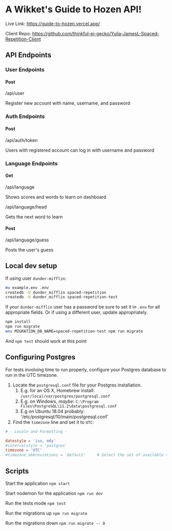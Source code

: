 # A Wikket's Guide to Hozen API!

Live Link: https://guide-to-hozen.vercel.app/

Client Repo: https://github.com/thinkful-ei-gecko/Yulia-JamesL-Spaced-Repetition-Client

## API Endpoints

### User Endpoints

#### Post

/api/user

Register new account with name, username, and password

### Auth Endpoints

#### Post

/api/auth/token

Users with registered account can log in with username and password

### Language Endpoints

#### Get

/api/language

Shows scores and words to learn on dashboard

/api/language/head

Gets the next word to learn

#### Post

/api/language/guess

Posts the user's guess

## Local dev setup

If using user `dunder-mifflin`:

```bash
mv example.env .env
createdb -U dunder_mifflin spaced-repetition
createdb -U dunder_mifflin spaced-repetition-test
```

If your `dunder-mifflin` user has a password be sure to set it in `.env` for all appropriate fields. Or if using a different user, update appropriately.

```bash
npm install
npm run migrate
env MIGRATION_DB_NAME=spaced-repetition-test npm run migrate
```

And `npm test` should work at this point

## Configuring Postgres

For tests involving time to run properly, configure your Postgres database to run in the UTC timezone.

1. Locate the `postgresql.conf` file for your Postgres installation.
   1. E.g. for an OS X, Homebrew install: `/usr/local/var/postgres/postgresql.conf`
   2. E.g. on Windows, _maybe_: `C:\Program Files\PostgreSQL\11.2\data\postgresql.conf`
   3. E.g on Ubuntu 18.04 probably: '/etc/postgresql/10/main/postgresql.conf'
2. Find the `timezone` line and set it to `UTC`:

```conf
# - Locale and Formatting -

datestyle = 'iso, mdy'
#intervalstyle = 'postgres'
timezone = 'UTC'
#timezone_abbreviations = 'Default'     # Select the set of available time zone
```

## Scripts

Start the application `npm start`

Start nodemon for the application `npm run dev`

Run the tests mode `npm test`

Run the migrations up `npm run migrate`

Run the migrations down `npm run migrate -- 0`
